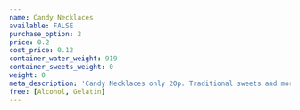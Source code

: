 ```yaml
---
name: Candy Necklaces
available: FALSE
purchase_option: 2
price: 0.2
cost_price: 0.12
container_water_weight: 919
container_sweets_weight: 0
weight: 0
meta_description: 'Candy Necklaces only 20p. Traditional sweets and more at Humbugs Confectionery Store. Specialists in satisfying your sweet tooth!'
free: [Alcohol, Gelatin]
---
```

